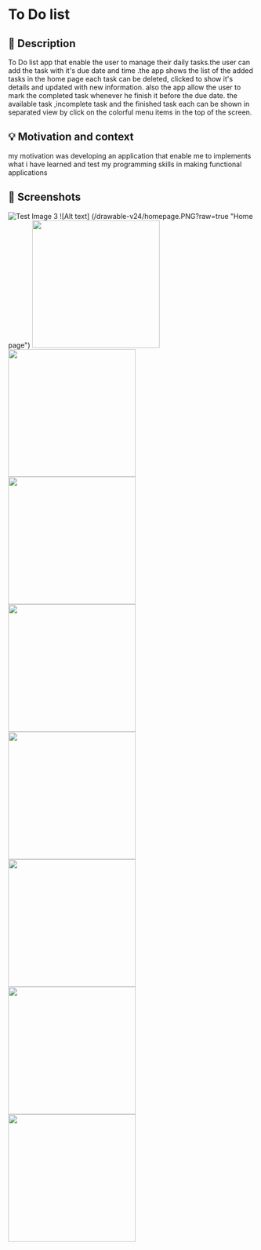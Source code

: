# To Do list 

<!--- Replace <Asmaa96gh> with your Github Username and <ToDo-Asmaa> with the name of your repository. -->
<!--- You can find both of these in the url bar when you open your repository in github. -->


## :scroll: Description

 To Do list app that enable the user to manage their daily tasks.the user can add the task with it's due date and time 
.the app shows the list of the added tasks in the home page each task can be deleted, clicked to show it's details and 
updated with new information. also the app allow the user to mark the completed task whenever he finish it before
the due date. the available task ,incomplete task and the finished task each can be shown in separated view by click
on the colorful menu items in the top of the screen.

## :bulb: Motivation and context

my motivation was developing an application that enable me to implements what i have learned and test my programming skills
in making functional applications 

## :camera_flash: Screenshots
![Test Image 3](/drawable-v24/homepage.PNG)
![Alt text] (/drawable-v24/homepage.PNG?raw=true "Home page")
<img src="src/main/res/drawable-v24/homepage.PNG" width="260">
<img src="src/main/res/drawable-v24/add_task.PNG" width="260">
<img src="src/main/res/drawable-v24/delete_warning.PNG" width="260">
<img src="src/main/res/drawable-v24/showtask.PNG" width="260">
<img src="src/main/res/drawable-v24/update.PNG" width="260">
<img src="src/main/res/drawable-v24/filteryellow.PNG" width="260">
<img src="src/main/res/drawable-v24/filtergreen.PNG" width="260">
<img src="src/main/res/drawable-v24/filterred.PNG" width="260">